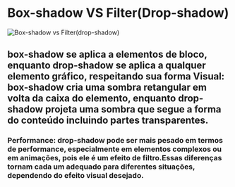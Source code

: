 # Box-shadow VS Filter(Drop-shadow)

![Box-shadow vs Filter(drop-shadow)](https://github.com/user-attachments/assets/6c6f8312-1da5-4af8-9482-182a20f5945a)

## box-shadow se aplica a elementos de bloco, enquanto drop-shadow se aplica a qualquer elemento gráfico, respeitando sua forma Visual: box-shadow cria uma sombra retangular em volta da caixa do elemento, enquanto drop-shadow projeta uma sombra que segue a forma do conteúdo incluindo partes transparentes. 

### Performance: drop-shadow pode ser mais pesado em termos de performance, especialmente em elementos complexos ou em animações, pois ele é um efeito de filtro.Essas diferenças tornam cada um adequado para diferentes situações, dependendo do efeito visual desejado.
